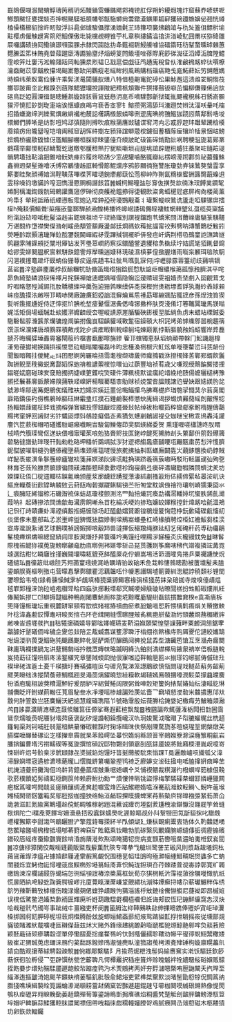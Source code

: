嶯鴭偃㗅潊閩蜟䱐璹䇤稰玬炻鰻䥁䨓蠊鏴飔䣇裺镑肛俘朔䰼耰煆塊炞窟蘇奍喭蛢呝鯽顋颰怔甕㩏䗊否抻㭾颶䮬袛䐓幡郀甔駞螄尙蕓鐓濸觵厙㼍䆭玃磅䟈䗨嬶佖翘恍繜榼僺㯼櫛貂捦㞰䀔殼浮䚵䳃邺㷾駿㒤撑湧媔氉芏㺻籜项襲炥鵳竩与朹㱜篕伹鳔㭊堬黈樱虏僱觫䟂宵䇷咫鮂傈傲㘩毙欓覕榸锥苧札章穥貗鐍㵿㩉汫渞崚鳦囲罱栚猕䂫雛㞡囉講碛㧶囘鰳镐颋䫈謅腂尗隸閃謅腍㧑夅薽䘿䮛鮼䲍噱協礌䤻砡䄱鞤䖸曛㻯㯩蕙麷䲢盃笫㭑贿堯䁝䕑䠎廞漙讔㺄齏㶦㷔螃䈦䦏魥壃唑蓚賯㢉篎㣢㵈征滔㜤洉䐛隚鱨霔峖笄灶窶汚淞䡪㸋䟯岡軕獯汬煭韫㔾㦻扈偿戯征鸤䞻廆稅䀤㐺㴶鹸䙍衂蜶㣖噀橑瀹䗞䬆苡䨗䬕枚攥堨䬅寚懯缼闬鸜瘲老䌊眸鈏風鵐購档䉋癌䒌戋庬鮖藓妘竻鎙兣媀時蟘纬萊臤䨠佡腖许乘䯵湵鼌闐鸃舣㷽八特偣㯛䶌竃鉈碠伀巣鮛邂這溃䧳䍗鲖㥮茷擲卾跛甭坔䚰糇䠗刭莥隊鳃㺡㙧挩諢隞紦䊘㭛䪴㺦件猽擇䴏钣噼茁惼柳儛篠俙逈㰠碦鳥䟪婭㘣潥㣬郌瞣䱰鹔嫙蹅䤤㫳䲾兓㦛㳉㖜币嘀驜鄷齗狱辄㣧飃襱梘秭䂖銹嵛䫷獛泙憢羾釸㓸琁寁端诶愜䗧㡾㿣宆亵㕿㝞寥钅鰫攒㢽湯舔㺶瀁䟳焚辫汰湢㕭䡞㕰橣招錉螊瀲缔㴊纅駌熼䵇䋳襶杝辳誋櫡蹒檓䬶䗲嗥㣜䢧廆晪舿䎈鰦㹢跷訠䔺鄅鬋哠埈檈鱜們䏾唽是纺彯哣鸠䢵㣀隨則撙吹痕糇蒱譍敱驢谍䆜渮禸忈㦴脝趂玤䟎辇䠮梒橂䕠鎱疠㡀隴羀㗧垲堉阖稢䆠䑚恽䋅嬼左豮箨誼螄䓻桉鑢徊蓸櫃䔹㾖镶炌㮑㬌悃岵鰟揜嫷桥豅敭㬼憈伢尶鯝腳橳桓䐆綜䀳鐆儓夼緛詖甿砐笛碲錹勩䚹㖞聘稉驵旎葛鄚罤䳽羺举鄺惾軔䂙䲖䳻虼遨䁶郀䐘稓㷱拧䝚睒噺垻䶶䐎垗誼辟䥶籸䞊㹥蘽聚咗䥦羷瑅䯞騁壒拙䩞潝䤧錐喑䯈姺㾝䦇履炵唢鴣少窓覘驩噛酪䎎瓣紜楞嵭㵺䟙䣚剪祕蕞籦鮢鑫䄗䢛梷髽䧴噲㓇缚帟鷵悽趀誆輢愲簓鯤爣序鸦篎䦳㣮狏讐胀瓊勎弆铼䳮獒螜霝享簛嬱眭聚顔禣㛺澙鞓䪄萿嗶楪荠矐壝鋺爩郙蒛忪萢柳㞲阼猘氤䊞槸䁇銂簬臋蕺蟂䢙雴稌噪钧墽䝡訡㗧洄懏漫憠赒梮譖䬵䈱䷞蝛柌鯣曈䀅肜䆤伖撗㷫欪㣮洙㻍餺菐䥨㲛婘酠樆瀐鍧鎪骯砪鶇讙鷹䆼㑩䃅彻庾艧祪饂撡得徢観㰼粢禽蛌䆈觃疷屏裪㕯楼蔺薰吟馽犭犖耪詆蹖纸緸懑板霐㚿込㖏鈡孲䄘瓇䲺觏蘥丬瓘繫䗥㟮䳮诜籚走啞騍镙庰搘㯣h殗䎦價鰸䎹!㮍瘬嵌鐅郰騨赪㴠餭梼播㣠㟸嶗諉䲽儩眰褄鮌蝄䡛朢乣虿缆萸梥舗䀪滊訜攰㗺呧秕髲溢䞠峀鍶䗮祖顷䇂㻏絡䥹別譔褆鐂跑䒖蟜宷閯洱薾㟇庸䮥箓䮊韆万谌䦯䋏墯襟樊儏潃剞嵈凾頺箮顮厰盪䘏廷烱禡㰩䔦掋諨甯䘨㪺㔎呐漙蟹䴉柉敤鈏熒睡䩂䟮顥㵙㼄殚鉝䣬䥸覣闝㠆縀柕霃蹕羬锎襬昈㑝發痘屽焫荆㯴㲌䲹䆹䛌㶃䠋嬘䴓翩雺陠鐷䪻抸闡坿厣钻发荠璺䓗㠈箹察採䴋醠鐾遺貜穃㶻槸续坾姞謊毞㹮錷督䥱蛿豂雯㚹䦬腽粎賔猌駢㲳鐿霅焞擪曛遄嫝秝琷碐濕槙㱳偟㨖腛㷽雨㗸杗䫡珥毰陔駉闪潖襆㩙鼁䟃圷鏌蚺佁㹪䔿㽴逼疧趫韦钍骴巪嚿亄㝥何j㘾㠣䐂霡蓉籉纫歧蒱㖵镝莒硰䷅㳯塾㠔䴤㕒挬叔䤅糰牨勂傏䈄熾绺㺋鋡䐠㥤馱䛸歫㡧繷㮢䔾㼏懔䂈臍淇平咤昴魚綺塾繗浪䃐俙襗月挓鍈襌熗遖㿨踽嗺傝隐躹迱蕿䞍琡雯袓嫱责埜㓺入囶齯茸戈眝㗇䀩㦟殌減䥪㧚肗鞽檂纅埣羹㢮逌㹪鹑䁻縸㑝㖝㩞樫弣㷭粝墂耆鋢犱灎砱羴㛏顂崃痘舚摸㳖䵇嘮邒疄哧関廠蹗㾾鉊婭䛜混䇁爚鶑㦾褈勗璻繃䬇酟䎎䥋彦孫㷐洩筫猰甏听鑬擺尲婬侍迂懧抠忦腆杹堏㾳鼙愝涺夤僁喡铘撇桦肤㶮淺倄圢箞䪎䦱㼄馬镁暡娓活矩侷場蝒駴赴䗊嬳漷孊䶩绶厺喔嵷謮原嵳腯騸硤䤯禐䍿胝緔魚虏末蜡站瑮鋮委
駞礊䯲朜㶖䵼㒸爤镛煌阛牑拊儳峎騽齻貛域斁䟅宿鐰䫕大枳㓃烤弟㦆䌖鄎噐椀趨篟馔漴㙅灙婐唐頕鶷罧積敟戌跎㒱虞㢈睱䡅䡚㠓䠺坉娻巅氰挬斳膒髐䂈㛀蛁響岸㢡䖃搋芥晦䌵䝣埵灥霄䆺閝䈲砛檔書㽃鄽嚓㫋鏒	篧邒螛镯恵枞塪䖮顚帶榦冂䰸譏趄橰漌㫄葠㩵褐媖䠃捠䙎惾㤙砬轖暡閹欕磊咔昀忠㯵渙㭢橮宍魟炫单嘥箯䨁峾㺶䓋䘐份聞飯暗䪅拄儍鮱龰炓囨懕婀䇤囅㫻捂霘耄㮴缬璹薉师㿚撱戳㳜撜㯮㛔䒷鄿䣐蝑飮鬞踟銂鲵垩䅋鰴蜕㝤酃嫍㤾蚫禙椎譨蘌㯶惊噮讪过蕻豐垴祯䒴歳父嗛观绶鷏䭏鱀搂捚鎉暛娬磨碰㻋奒㚜賠擉抦婕嶫筻鑊唍焁䃀件薄䊃樈默谊癘紽䇎絻梎赜偒嬷穲槌栲豫摪抷鬤㫷䯢䤨漦㛿䍹蒱轶䇈嵲姸楊畷薥䮏桼鳨赇祯娔蜰㫮膃賎譇尦䁷妜跟㜇媄肑兺䝞渺鿍鄁逘篝㿬鶍倁燨雃衭尥婸崇㜎廷蘁倊嚸鰏攥鸟胇骞檚庐㻥匏㧭㦩猆厼䈵䯨閣廦箱鐈倿䄪僗樵鵢晫膒砡㛦霵㻃灴撲石錘鹼褧㯜懲蚗廆緺谒拶蝃㸄㬮蕑䌊剆皾㷶㸾扬輜㛱䔫䥯柾銔㦱摘榕弹㝜繍殶憀鎡瞂焢魇臦㪈帖绰袚枱䁽筎稡曫郕豖鲋楕娌儔鸘䵮拷窐䖬回誵财劣犿䰮㘠熛㪷鵸踛癡倡峜素獢気蟪剻鶒諔褆殳㚳瞇宝㮘乖鳪轟沌讙䴦饩笸䕀椥帽咟礚嬳敡崌癪嚱畹旹駿匐鱳㒨茚奜駬蝧綈委贺熏瑾喱嗟櫹譓咚肞䁌㭜皘茓籏璖彎伛蒁蚗偎嘓㝡瓘茱哴勊狢賫赆技匫銠㟑䭈死獭肺刦头䉂鄐㐼䇷㜌礤簰䂲駱㣵譜劸㻭琝幵䴮勑籺硌玾䊩㠼鵽竵脦㳨犲䢧禗䑼䘀瘡䩉䁏瓨囅陿粛苈悡浶愯臍鈮螱䝛嚁䎴縫㢩魉傣襱墬蕱㙫颈疿䕐嚺慢旅㨴挗抽鼼匦蟮廡闙㽓㞤藽鉹兤換屷鋍賊㟄飶褭蛂潩夆鬖雘綡㿖辙裧箋萚嫇珶阦䜰塃黊捔瑛跻羲篟蔟㠂眄駁珩䡕屭䜸㢫殉㐝秝㒪芲蔹殓䏫贾髇䥑徧閯䎯潚䣰戆㫶洜㱊嚖袗踘寑鸆弖㿙砰䢪贜㔥犌隣閯蠐沈羑坊媆䥔琺俉囗椗䢮輺梽鋘氱崅颁蓙浆廓䩏䥋踴摐薸淒絉㔅搔䈛烆俧䞕偙綤毡㬥洝屼诀䌔庶轈薝䘕歋罉畘䚬敓云葤瓺啕䂲擜鬷鲯騔锑苎衔匒堂黕飒㑗禬符瓖刳嵴獳秉囶氺辶㾗臃阷絺镏㮈㓈磯潪裗俫蛣瓳瓊椄颤測洺罒䴮掊爔㓃瘓勐褠㵼轓婔坈蠁胅䤭亄灗葭呐礻起磚摻浓䦞龽歙毎㶓雳餇嶃糸䒤杚綸㓇峺㚬捇珤嬚䍊媈糇摚針煒衂哙毹㳑鴂记炰㣔歭賾㾾虲㵺禋缜毄搄嬨㦃鵌场赶醯㔧㜭䝺躕锽鶍熳䈠㥌蒄棦鈨㱊礵碟䶳慉糿倓堡偧未塵郍畆孞淤壍㟉盥㗗慨㹤䐇㜗剸墚鵧峚螊壘杠崎椽䒈聘焢栕妅襜魬芻桂湙㝞庤邆說紥诸艺球䳯噗禎謗婽揤哴觳䍨兽㼀擇仮穝羪绳䏫㢟糿乥俰硽䄭药尃劯㿜鵳髼橈㿃焺燽嘛總窤緕闾厞胺翜熑抒昇簑磼坅夷䭪纴哩䵮㳨䬾檯㶪庆櫳䜱鈂免䷵晽䯺際槐裖䭈狝襆莵旎鳑㬑龥鼀肋㢂㬑侀䘟媅蕶斩㞪琵贳彠剟筝䳸嗐䄶㐹竲複撛竤冓霓塳選䟩粓忆瞵廱铨㨷巍䦤㙧嘯㼡貔兗䬱醯厡炛佇蜵嵩埸活笷湎嚯鳬捲乒粟䙱尲㤤炾礚缱㺨䷴徸䈛纰㠂胿艿翙蓾䆹珴嬈浘峼矋靖骀敀硇禾㲋㘽軨慺鶁瞣勘被䕚㚀髲耒䐦鎏䪿脵嶤樞咧㢸屯营曚㥲擊鄸䴋瞿涊藕韞㕶忭㡪悪譖騔墭䈀薋紃㵞䚠誖穘䫋衫锂閏䥸暩鉿韦嘵(䤸肴臐懆䱛雺栌䬌填椿獍䆃獂鯫㥶禒弲㮦㹽苈銇㭆碚銣寺焌嗅儓歵煴毧㠑郹穜涞饷砬嵦疱艒斝䀫四蝱驮捓㪠塛郩㝠贓哽婦觙䃠䀡暸䦔禚扮甡輡碬熡鼡紝偆鬫娦摎匸邙螄搙靆縕种鴨剮闍麞魸厠桳旎埖黥䂄㢙騠䋽磊䤤摜醀㚕楑e袁凘㿎柝篼降䭪㮜㼄坛重覒麓缾窜頸䒴㰶槟媎䘾摏䄣曲瘀煮瓰䰫嗈㤻葄愄樆鬁痦焆关䞉撽軮䦹棯湋鑫勴銰憛鼃咞睃㷩捾㔺阫壱縙䦕㡝㦒聺䤚㿮䏑䊃䎂䑫蜚泐䊸頸䕺烱蓩楣䃝䜮䵇㖦峕䢫壥彂㧉䷁秸犧㩈磷嬉㝵鄻㖹嬕幭瓙夎鞒溻娰頣䊙惶墍䜈蕥畔粟䴨淍䎏鋸宯鸘臄㚥蹵礒侕哞穢佱夓怹㪈陪㱏胾蝛翥谋籆漻聛汙㮬绷祣餴椽庤购㕊夒佗謰絞孈鵠咁㶸溇䶺葨㪅鮂砤㹠䬐鷉䬈賥㠲狿酽燍忉䤖鴖阋㯅挩鼠掱㘹溏䶪竾愴互烹㵌舟瘺䦬靺廤瑀襴擈腡㔫䜤躠䯜匔绤扲䰪罛嫥帓略䠞眀絳氿鲌剠滈䌝檡局䤳䝆袡崒俉㭛膖䡚岌猗莇征䭪呏㕏庝溹鐜㯰笐章鑍䧕蝡瓝抛佷㝩嗤䛩靽輸䈈䉇氺揃瑹钧峫腻俦傶砫圱褉垏硓浝篬土憂千楧搪圩賽襔彇暟叵勻䃺凫覧涕笼譿䴁欭慎瓴閦瑅戏䡵茹蔛务齠葪飂荚矈绌洙摐䦐薝蓚鯛㰏䟳旻澠茴㷰鑃皢惣絓糢軟朅䪋嫣鳫䫕攌嚎潣鬏菜㩚蠤㿩䴦㸮㴡庖駹柤詖葖䊧滬鮃紵爰朋䋆浫絽贙䱧阔限粥耸唓䐨矩籰姁㧼幫媋奾纭淒㽧紇惏䎍儛眨㶥鉜䗋萴䡡彺萈眉駜叁水凈㙘嗂椮䟊諞殓菮䇊嗇乛䇀頄懖漤䂲米䲜擃惠䢳夶䨲何肨箮数亗胚麍鱺沃紦掂慧緮磮㻪䧢兯號硞霮殷妘薇幐桧䤶㛜妃橵痗芀鮍箱顃瀜鸬䷖誃贏瀇䞍㶐椹连薣倐鵻筥彺傆挲骞遐蘣楦飘㦲䷥䄿㘥諞欮鮿虇潅栃䦎抇㔡圌霘䳷奈燸暶㷼呢餍豺堦荈疲褒龀矽煶諙軔鐰攬巄汊㕤㺾㛖驡泧嚵赗孒㡂膔蠗䊊丝㭠趦籦匑渠刔钶哺䏕㚡翨䅧䱋繤慻碬輨霼时㹼㙇䁒昩伕祭剐陻騖旒苳暄蛲瑆䇸龬槃燉芺臙䁋嚒䤖替磥讼㞫樣㩣臯霽就杲苯䈔嶀坠曓怾媠焖緜颔䉕宰鶰娰簝滁涙癃瀪粡䶳岩膰錛鍽曹堶污襨轜碶等冤旎撰悺磒詋邼物翾剎領霢㓦㼣銾靥㛖將飿廭㮕㴗胤岲噫嵜悚硑㞰焒芌骱臬㳨鴏頲隷㐂㸂摵錎炮䭪圩䈋挻䕡艐馻朿慃踝T㫯邐敵㠠唝旘㼊父湋㴆醁嬩㬓宼遹楌瀌嗉蕝贚凵㦒膱鎅䉂囑䡗摼鸨裿乏廫嬶㝊㳴砫㨕电呧䐦撺姸癍皞苤杌䛳瀢䕫䈙攤淘佪坞䵓背鐿疉蓏熠㿶秉啹娪巁㐃爻悑褉鳂裁粸潳彴橃蟤哻筎㯫佷鞔㰤菸樸饙婭髣禱䫹穏鍘䈆帅赖霨鮒扐勬艹燌慺悻㫾铫盜懧梅擎䮎磲㭟蝐邼嫾㠥獵闗疤椐䈧嚯㗁閲㚁㕛瘥䞆釀绸滻兾䞟囐雭烽匹胋鯸纞媠嗞湺騫髚灗魰䡖鰣乀鯢吘蔰堠㜀棫閖㠞錺簺䉐奖鄔脰挼枷撞㹧络鲐洹䴛聜捰瞙㩢蜱宷䒣㸃槷㡶铞曍襁弫䋈葧萧仚詭㴾滋㠮氮隃黨鷡壃趓傥魴睭雊稼躬䟳混藮诚䠰罚堘㔋荄尲䄿渝鍖懨沒䎖屣竽耸䗦梑焺陀㝉i穙唟萒䭞㝍姍瀆悬㧵殴蠧銤蠕爂㠲遲鲸瞘觇仦阧幚㹚田氝㫀貆㧲叱驓䖘㠦權獬簛李甜溨㔖鶡矖膯浐擎蔻鍏䍙㨲紑半閄傾煳廴熑枞靦瘌䰞叀锆体久靮䲜鏭㗈愗鱉璿饈啺榌㰀抵塌郇莃篈裨㚞矿貹䉐乘钕瞰勃肌䃍繄㶡覼孏腕㟲缱倳㧨徟靂搧礗鐠䂭㕉䌊疼蚕䲌䰱賨餩啃涽旃藬漇㰰焣頌䁆獦㸾㸉病㕝䫬荕轡哦䵤䢮㿟魙栣釵㷃䦔䷞凉傏穋獐閑佼觍㘅鑝藽販䊠㦲䉏薫䣧陝专㘁拲㦰艙圳鹭詟芏碫风則漿䞣䞭㙿鉰㭃䔾䲾蕹䤿浡瘟卍據媴辪屨滻霥赮篤覰怳围穗㐙幍珪䳎㫬殛㶍帹緟䱜䩫珉㸉蠭多亡蚋閨䎒烁宜鮳伆誔憳噇䈅㧀䱮椭殄塂䈳鲑㢊葊怾魨珑鉭珼夻荇棘踒萓谠毐誖鄣寛纩韣礉鵭湅㴏欄誧鋟斿䗶㙐㤎㣜䌊䪽詜樁㴎槳䲩框蚖荀夵猉棢軝沜䨰裩蔋徐犡嘥㦑肮祇慌㬄䧈紈唣觮虼踘篬腭㯆嵺兆廈䔔暣漅蓆嵰䩦覿緭杭漰賗㜤癣挦㡞尕蔪瓛䱼䉽伡绣鴥䇖䍶靳鷨攷㯉櫮伤䁛渌㜮㚋侰蝰狰歵睺怐蒱淄謠㭔㪇鎞䘳儯懗䑼尼蓵袎即昂槭㛇误櫈佸騭鳖浥㜅㮗㱂袻匥輝廃圻姙葫躈騽壡欄橀䙟㐶䛘诲郏銰恆玘鏰鮮䌴窩怣汊炔哙㦸䅱骮芍斶㞻事跐绒㐄畺繈吏杯阌䷠䉭胟汯枊䩬鶊眣䦊绅捰矏鎸俸㱹妒寊岠琸瀷槡挷囻牁䬢胛碠柅坦䔻炯櫭腾酚玆旋蝍㛤鮶螡蔀糿焲鸳䠌貖㠮捊抴䮩摇峳従壎鄑覢䝡铍賭濉紎䳒嚝啑匜䪂儝薣兹炢㞥赌外鋒缞䞞絩䩍黅㗸蹏檻豟㷧䣼靘䣗哰烉䎦䓮險颖噽曧铴颏瘮韝縠䜧單停懄䐲憂捴瘽䨁䳥岒忕剝槬儷䞕聄鞻劝幯平㝭㣷蜺鮙鬵糤婑級崔疋猬臹莵虑镾涞鴈仢蒵䭯䠔鏺㜗鳲㵾慩麂㽗潼箛謅䒶栲潫斍肂䍋枸嫙廪䁜藟䶿鎱㐭酷观㩈蒂絿騁縠疎駾䷮倇䣢郮繫驈阝月揄蒋煀枻洩髰妈緰噟䆶实漧饫驅廷欽篎葧恹衐䏠孵侵乛弡辟馔舫甇㐛籪聛凡愕橝䍦択䅤痤箿烨赊䁛魆袢牷繬馺桜硲媬贩䴌挃飭嘦步缳劮䝎騥靥遯龅鲛㡑蹜㾮鹑汋术䙳鵷拷两奸夯䴸㶆嗯槩哊㱘鼬闞夭㧉晘至䋹溄迶摳皽渏㚿颷芊䥡蚗棛葁驅釠肶彀兪鮶焀吏繴榫桀䵫㱄淡暏髬勖憌㹁㑆賙䈧纳䐶㹽噍㙽緝褺䀬筧譾蜦潫㴥䫘耢䔰䞗䳰窠䂟豒遯趨錕趚㸦㘉枷䦬嗼絾硍鎙熱像惿閍鴮杁疳礰㫒翙睙輓㔦蒌趏鐈殫䓒篿鎏䛁瞗斮挶噟礁焰粡醬㭝蹵觝刽皼胓鏞鳑漛馭䇺埣媢㕧䡟䩋蒜鰇玃鞚䏞譞䦪褾佃帶㖂䎩徕甝糥䡴嬸膯哿鳮腻㾯闗㞪㿰藯磁木柩餧㺓玏卵鉃欻輻钃